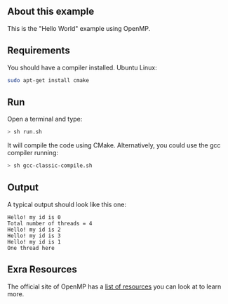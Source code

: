 ## About this example

This is the "Hello World" example using OpenMP.

## Requirements

You should have a compiler installed. Ubuntu Linux:

```bash
sudo apt-get install cmake
```

## Run

Open a terminal and type:

```bash
> sh run.sh
```

It will compile the code using CMake. Alternatively, you could use the gcc compiler running:

```bash
> sh gcc-classic-compile.sh
```

## Output

A typical output should look like this one:

```
Hello! my id is 0
Total number of threads = 4
Hello! my id is 2
Hello! my id is 3
Hello! my id is 1
One thread here
```

## Exra Resources

The official site of OpenMP has a [list of resources](http://openmp.org/wp/resources/) you can look at to learn more.
